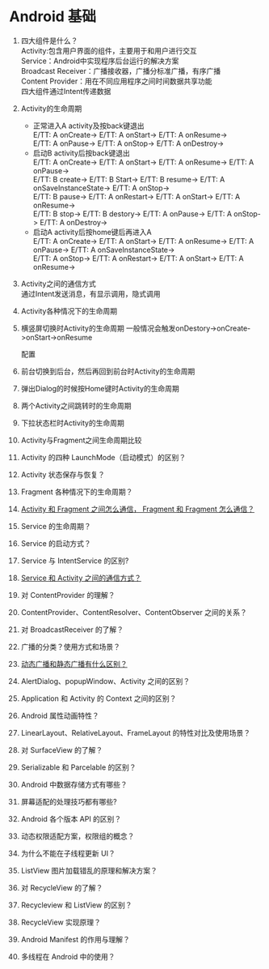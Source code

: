 # Android 基础
1. 四大组件是什么？  
	Activity:包含用户界面的组件，主要用于和用户进行交互  
	Service：Android中实现程序后台运行的解决方案  
	Broadcast Receiver：广播接收器，广播分标准广播，有序广播  
	Content Provider：用在不同应用程序之间时间数据共享功能  
	四大组件通过Intent传递数据
2. Activity的生命周期
	- 正常进入A activity及按back键退出  
	E/TT: A onCreate->
	E/TT: A onStart->
	E/TT: A onResume->  
	E/TT: A onPause->
	E/TT: A onStop->
    E/TT: A onDestroy->
    - 启动B activity后按back键退出  
    E/TT: A onCreate->
	E/TT: A onStart->
	E/TT: A onResume->
	E/TT: A onPause->  
	E/TT: B create->
	E/TT: B Start->
	E/TT: B resume->
	E/TT: A onSaveInstanceState->
    E/TT: A onStop->  
    E/TT: B pause->
	E/TT: A onRestart->
	E/TT: A onStart->
    E/TT: A onResume->  
	E/TT: B stop->
    E/TT: B destory->
    E/TT: A onPause->
	E/TT: A onStop->
    E/TT: A onDestroy->
    - 启动A activity后按home键后再进入A  
    E/TT: A onCreate->
	E/TT: A onStart->
	E/TT: A onResume->
	E/TT: A onPause->
	E/TT: A onSaveInstanceState->  
	E/TT: A onStop->
	E/TT: A onRestart->
	E/TT: A onStart->
	E/TT: A onResume->

3. Activity之间的通信方式  
	通过Intent发送消息，有显示调用，隐式调用

4. Activity各种情况下的生命周期


5. 横竖屏切换时Activity的生命周期
	一般情况会触发onDestory->onCreate->onStart->onResume

	配置

6. 前台切换到后台，然后再回到前台时Activity的生命周期

7. 弹出Dialog的时候按Home键时Activity的生命周期

8. 两个Activity之间跳转时的生命周期

9. 下拉状态栏时Activity的生命周期

10. Activity与Fragment之间生命周期比较

11. Activity 的四种 LaunchMode（启动模式）的区别？
12. Activity 状态保存与恢复？
13. Fragment 各种情况下的生命周期？
14. [Activity 和 Fragment 之间怎么通信， Fragment 和 Fragment 怎么通信？](https://github.com/jeanboydev/Android-Interview/blob/master/Android.md#android_base_14)
15. Service 的生命周期？
16. Service 的启动方式？
17. Service 与 IntentService 的区别?
18. [Service 和 Activity 之间的通信方式？](https://github.com/jeanboydev/Android-Interview/blob/master/Android.md#android_base_18)
19. 对 ContentProvider 的理解？
20. ContentProvider、ContentResolver、ContentObserver 之间的关系？
21. 对 BroadcastReceiver 的了解？
22. 广播的分类？使用方式和场景？
23. [动态广播和静态广播有什么区别？](https://github.com/jeanboydev/Android-Interview/blob/master/Android.md#android_base_23)
24. AlertDialog、popupWindow、Activity 之间的区别？
25. Application 和 Activity 的 Context 之间的区别？
26. Android 属性动画特性？
27. LinearLayout、RelativeLayout、FrameLayout 的特性对比及使用场景？
28. 对 SurfaceView 的了解？
29. Serializable 和 Parcelable 的区别？
30. Android 中数据存储方式有哪些？
31. 屏幕适配的处理技巧都有哪些?
32. Android 各个版本 API 的区别？
33. 动态权限适配方案，权限组的概念？
34. 为什么不能在子线程更新 UI？
35. ListView 图片加载错乱的原理和解决方案？
36. 对 RecycleView 的了解？
37. Recycleview 和 ListView 的区别？
38. RecycleView 实现原理？
39. Android Manifest 的作用与理解？
40. 多线程在 Android 中的使用？
